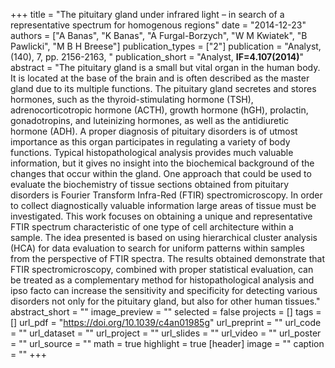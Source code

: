 +++
title = "The pituitary gland under infrared light – in search of a representative spectrum for homogenous regions"
date = "2014-12-23"
authors = ["A Banas", "K Banas", "A Furgal-Borzych", "W M Kwiatek", "B Pawlicki", "M B H Breese"]
publication_types = ["2"]
publication = "Analyst, (140), 7, pp. 2156-2163, "
publication_short = "Analyst, **IF=4.107(2014)**"
abstract = "The pituitary gland is a small but vital organ in the human body. It is located at the base of the brain and is often described as the master gland due to its multiple functions. The pituitary gland secretes and stores hormones, such as the thyroid-stimulating hormone (TSH), adrenocorticotropic hormone (ACTH), growth hormone (hGH), prolactin, gonadotropins, and luteinizing hormones, as well as the antidiuretic hormone (ADH). A proper diagnosis of pituitary disorders is of utmost importance as this organ participates in regulating a variety of body functions. Typical histopathological analysis provides much valuable information, but it gives no insight into the biochemical background of the changes that occur within the gland. One approach that could be used to evaluate the biochemistry of tissue sections obtained from pituitary disorders is Fourier Transform Infra-Red (FTIR) spectromicroscopy. In order to collect diagnostically valuable information large areas of tissue must be investigated. This work focuses on obtaining a unique and representative FTIR spectrum characteristic of one type of cell architecture within a sample. The idea presented is based on using hierarchical cluster analysis (HCA) for data evaluation to search for uniform patterns within samples from the perspective of FTIR spectra. The results obtained demonstrate that FTIR spectromicroscopy, combined with proper statistical evaluation, can be treated as a complementary method for histopathological analysis and ipso facto can increase the sensitivity and specificity for detecting various disorders not only for the pituitary gland, but also for other human tissues."
abstract_short = ""
image_preview = ""
selected = false
projects = []
tags = []
url_pdf = "https://doi.org/10.1039/c4an01985g"
url_preprint = ""
url_code = ""
url_dataset = ""
url_project = ""
url_slides = ""
url_video = ""
url_poster = ""
url_source = ""
math = true
highlight = true
[header]
image = ""
caption = ""
+++
